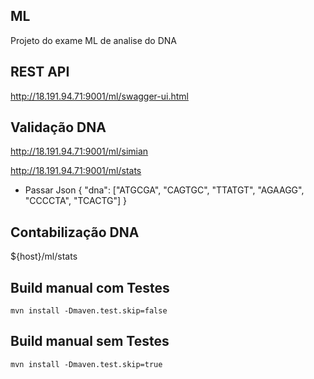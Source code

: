 ## ML

Projeto do exame ML de analise do DNA

## REST API

http://18.191.94.71:9001/ml/swagger-ui.html

## Validação DNA

http://18.191.94.71:9001/ml/simian 

http://18.191.94.71:9001/ml/stats

* Passar Json 
{
"dna": ["ATGCGA", "CAGTGC", "TTATGT", "AGAAGG", "CCCCTA", "TCACTG"]
}

## Contabilização DNA

${host}/ml/stats

## Build manual com Testes

`mvn install -Dmaven.test.skip=false`

## Build manual sem Testes

`mvn install -Dmaven.test.skip=true`